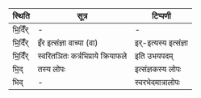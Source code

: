 | स्थिति | सूत्र | टिप्पणी |
| ----- | ------- | ------ |
| भि॒दिँ॑र् | - | - |
| भि॒दिँ॑र् | इँर इत्संज्ञा वाच्या (वा) | इर्-इत्यस्य इत्संज्ञा |
| भि॒दिँ॑र् | स्वरितञितः कर्त्रभिप्राये क्रियाफले | इति उभयपदम् |
| भि॒द् | तस्य लोपः | इत्संज्ञकस्य लोपः |
| भिद् | - | स्वरभेदमात्रालोपः |
